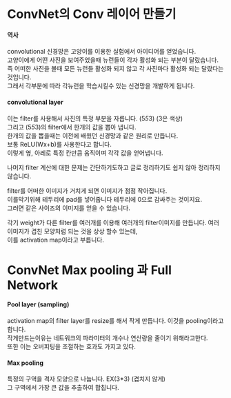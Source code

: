# ConvNet의 Conv 레이어 만들기

#### 역사
convolutional 신경망은 고양이를 이용한 실험에서 아이디어를 얻었습니다.  
고양이에게 어떤 사진을 보여주었을때 뉴런들이 각자 활성화 되는 부분이 달랐습니다.  
즉 어떠한 사진을 볼때 모든 뉴런들 활성화 되지 않고 각 사진마다 활성화 되는 달랐다는 것입니다.  
그래서 각부분에 따라 각뉴런을 학습시킬수 있는 신경망을 개발하게 됩니다.  

#### convolutional layer
이는 filter를 사용해서 사진의 특정 부분을 자릅니다. (5*5*3) (3은 색상)  
그리고 (5*5*3)의 filter에서 한개의 값을 뽑아 냅니다.  
한개의 값을 뽑을때는 이전에 배웠던 신경망과 같은 원리로 만듭니다.  
보통 ReLU(Wx+b)를 사용한다고 합니다.  
이렇게 옆, 아레로 특정 칸만큼 움직이며 각각 값을 얻어냅니다.  

나머지 filter 계산에 대한 문제는 간단하기도하고 글로 정리하기도 쉽지 않아 정리하지 않습니다.

filter를 어떠한 이미지가 거치게 되면 이미지가 점점 작아집니다.  
이를막기위해 테두리에 pad를 넣어줍니다 테두리에 0으로 감싸주는 것이지요.  
그러면 같은 사이즈의 이미지를 얻을 수 있습니다.

각기 weight가 다른 filter를 여러개를 이용해 여러개의 filter이미지를 만듭니다.
여러 이미지가 겹친 모양처럼 되는 것을 상상 할수 있는데,  
이를 activation map이라고 부릅니다.

# ConvNet Max pooling 과 Full Network

#### Pool layer (sampling)
activation map의 filter layer를 resize를 해서 작게 만듭니다. 이것을 pooling이라고 합니다.  
작게만드는이유는 네트워크의 파라미터의 개수나 연산량을 줄이기 위해라고한다.  
또한 이는 오버피팅을 조절하는 효과도 가지고 있다.

#### Max pooling
특정의 구역을 격자 모양으로 나눕니다. EX(3*3) (겹치지 않게)  
그 구역에서 가장 큰 값을 추출하여 합칩니다.  
